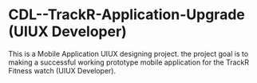 # CDL--TrackR-Application-Upgrade (UIUX Developer)
This is a Mobile Application UIUX designing project. the project goal is to making a successful working prototype mobile application for the TrackR Fitness watch (UIUX Developer).
